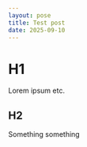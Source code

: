 ```yaml
---
layout: pose
title: Test post
date: 2025-09-10
---
```


# H1

Lorem ipsum etc.

## H2

Something something
